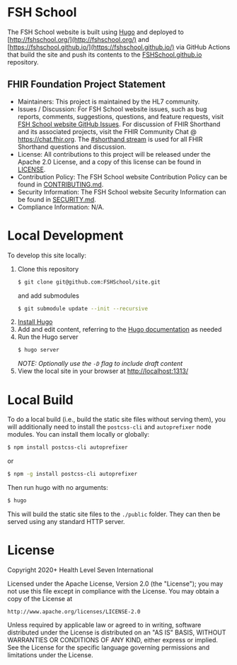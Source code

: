 # FSH School

The FSH School website is built using [Hugo](https://themes.gohugo.io/hugo-theme-learn/) and
deployed to [http://fshschool.org/](http://fshschool.org/) and [https://fshschool.github.io/](https://fshschool.github.io/) via GitHub Actions that
build the site and push its contents to the
[FSHSchool.github.io](https://github.com/FSHSchool/FSHSchool.github.io) repository.

## FHIR Foundation Project Statement

- Maintainers: This project is maintained by the HL7 community.
- Issues / Discussion: For FSH School website issues, such as bug reports, comments, suggestions, questions, and feature requests, visit [FSH School website GitHub Issues](https://github.com/FSHSchool/site/issues). For discussion of FHIR Shorthand and its associated projects, visit the FHIR Community Chat @ https://chat.fhir.org. The [#shorthand stream](https://chat.fhir.org/#narrow/stream/215610-shorthand) is used for all FHIR Shorthand questions and discussion.
- License: All contributions to this project will be released under the Apache 2.0 License, and a copy of this license can be found in [LICENSE](LICENSE).
- Contribution Policy: The FSH School website Contribution Policy can be found in [CONTRIBUTING.md](CONTRIBUTING.md).
- Security Information: The FSH School website Security Information can be found in [SECURITY.md](SECURITY.md).
- Compliance Information: N/A.

# Local Development

To develop this site locally:

1. Clone this repository
   ```bash
   $ git clone git@github.com:FSHSchool/site.git
   ```
   and add submodules
   ```bash
   $ git submodule update --init --recursive
   ```
2. [Install Hugo](https://gohugo.io/getting-started/installing/)
3. Add and edit content, referring to the [Hugo documentation](https://gohugo.io/documentation/)
   as needed
4. Run the Hugo server
   ```bash
   $ hugo server
   ```
   _NOTE: Optionally use the `-D` flag to include draft content_
5. View the local site in your browser at [http://localhost:1313/](http://localhost:1313/)

# Local Build

To do a local build (i.e., build the static site files without serving them), you will additionally
need to install the `postcss-cli` and `autoprefixer` node modules. You can install them locally
or globally:
```bash
$ npm install postcss-cli autoprefixer
```
or
```bash
$ npm -g install postcss-cli autoprefixer
```

Then run hugo with no arguments:
```bash
$ hugo
```

This will build the static site files to the `./public` folder. They can then be served using any
standard HTTP server.

# License

Copyright 2020+ Health Level Seven International

Licensed under the Apache License, Version 2.0 (the "License");
you may not use this file except in compliance with the License.
You may obtain a copy of the License at

    http://www.apache.org/licenses/LICENSE-2.0

Unless required by applicable law or agreed to in writing, software
distributed under the License is distributed on an "AS IS" BASIS,
WITHOUT WARRANTIES OR CONDITIONS OF ANY KIND, either express or implied.
See the License for the specific language governing permissions and
limitations under the License.
